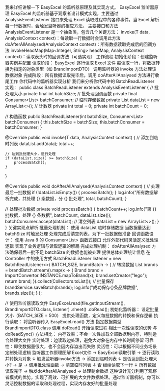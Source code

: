 我来详细讲解一下 EasyExcel 的监听器原理及其实现方式。
EasyExcel 监听器原理
EasyExcel 的监听器基于观察者设计模式实现，主要通过 AnalysisEventListener 接口来处理 Excel 读取过程中的各种事件。当 Excel 解析每一行数据时，会触发监听器的相应方法。
主要接口和方法
AnalysisEventListener<T> 是一个抽象类，包含几个关键方法：
invoke(T data, AnalysisContext context)：每读取一行数据时会调用此方法
doAfterAllAnalysed(AnalysisContext context)：所有数据读取完成后的回调方法
invokeHeadMap(Map<Integer, String> headMap, AnalysisContext context)：读取表头时的回调方法（可选实现）
工作流程
初始化阶段：创建监听器实例并配置
读取阶段：
EasyExcel 逐行读取 Excel 文件
每读取一行，将数据转换为指定的对象类型（如 BrandImportDTO）
调用监听器的 invoke 方法处理该数据对象
完成阶段：所有数据读取完毕后，调用 doAfterAllAnalysed 方法进行收尾工作
你代码中的监听器实现分析
我们来分析你代码中的 BatchReadListener 实现：
public class BatchReadListener<T> extends AnalysisEventListener<T> {
// 批处理大小
private final int batchSize;
// 批处理回调函数
private final Consumer<List<T>> batchConsumer;
// 临时存储数据
private List<T> dataList = new ArrayList<>();
// 计数器
private int total = 0;
private int batchCount = 0;

// 构造函数
public BatchReadListener(int batchSize, Consumer<List<T>> batchConsumer) {
    this.batchSize = batchSize;
    this.batchConsumer = batchConsumer;
}

@Override
public void invoke(T data, AnalysisContext context) {
    // 添加到临时列表
    dataList.add(data);
    total++;
  
    // 达到批处理大小，进行处理
    if (dataList.size() >= batchSize) {
        processBatch();
    }
}

@Override
public void doAfterAllAnalysed(AnalysisContext context) {
    // 处理最后一批数据
    if (!dataList.isEmpty()) {
        processBatch();
    }
    log.info("所有数据解析完成，共处理 {} 条数据，分 {} 批处理", total, batchCount);
}

// 处理批次数据
private void processBatch() {
    batchCount++;
    log.info("第 {} 批数据，处理 {} 条数据", batchCount, dataList.size());
    batchConsumer.accept(dataList);
    // 清空列表
    dataList = new ArrayList<>();
}
}
关键实现点解析
批量处理机制：
使用 dataList 临时存储数据
当数据量达到 batchSize 时触发处理
处理完成后清空列表，为下一批数据做准备
回调函数设计：
使用 Java 8 的 Consumer<List<T>> 函数式接口
允许外部代码灵活定义批处理逻辑
实现了业务逻辑与读取逻辑的解耦
完成处理机制：
doAfterAllAnalysed 方法确保最后一批不足 batchSize 的数据也能被处理
提供总体处理统计信息
在 Controller 中的使用方式
BatchReadListener<BrandImportDTO> listener = new BatchReadListener<>(
BATCH_SIZE,
brandBatch -> {
// 转换数据
List<Brand> brands = brandBatch.stream().map(x -> {
Brand brand = ImportConvertor.INSTANCE.mapToBrand(x);
brand.setCreator("lego");
return brand;
}).collect(Collectors.toList());
// 批量保存
brandService.saveBatch(brands);
log.info("成功保存{}条品牌数据", brands.size());
}
);

// 使用监听器读取文件
EasyExcel.read(file.getInputStream(), BrandImportDTO.class, listener)
.sheet()
.doRead();
初始化监听器：
设定批量大小（BATCH_SIZE = 500）
提供处理函数，定义每批数据的转换和保存逻辑
执行读取：
将监听器传入 EasyExcel.read() 方法
指定数据类型 BrandImportDTO.class
调用 doRead() 开始读取过程
相比一次性读取的优势
与 doReadSync() 方法相比：
内存效率：不会一次性加载全部数据到内存，特别适合处理大文件
实时处理：边读取边处理，避免大对象在内存中长时间停留
可靠性：即使数据量很大，也不会因内存溢出而失败
灵活性：可以根据不同业务场景定制处理逻辑
监听器工作原理图解
Excel文件 → EasyExcel读取引擎 → 逐行读取并转换为对象
↓
触发监听器invoke方法 → 添加到临时列表
↓
是否达到批处理大小? → 是 → 调用批处理函数 → 清空临时列表
↓ 否
继续读取下一行
↓
所有数据读取完毕 → 触发doAfterAllAnalysed → 处理剩余数据
这种设计充分利用了观察者模式的优势，实现了高效、可扩展的大文件数据处理。通过监听器机制，你可以灵活控制数据的读取和处理过程，实现内存友好的批量处理
